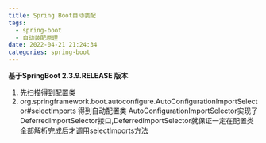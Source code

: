 ```yaml
---
title: Spring Boot自动装配
tags:
  - spring-boot
  - 自动装配原理
date: 2022-04-21 21:24:34
categories: spring-boot
---
```


**基于SpringBoot 2.3.9.RELEASE 版本**

1. 先扫描得到配置类
2. org.springframework.boot.autoconfigure.AutoConfigurationImportSelector#selectImports 得到自动配置类
  AutoConfigurationImportSelector实现了DeferredImportSelector接口,DeferredImportSelector就保证一定在配置类全部解析完成后才调用selectImports方法